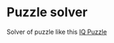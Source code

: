 # Puzzle solver

Solver of puzzle like this [IQ Puzzle](https://www.ozon.ru/product/golovolomka-iq-puzzle-820827554/)
